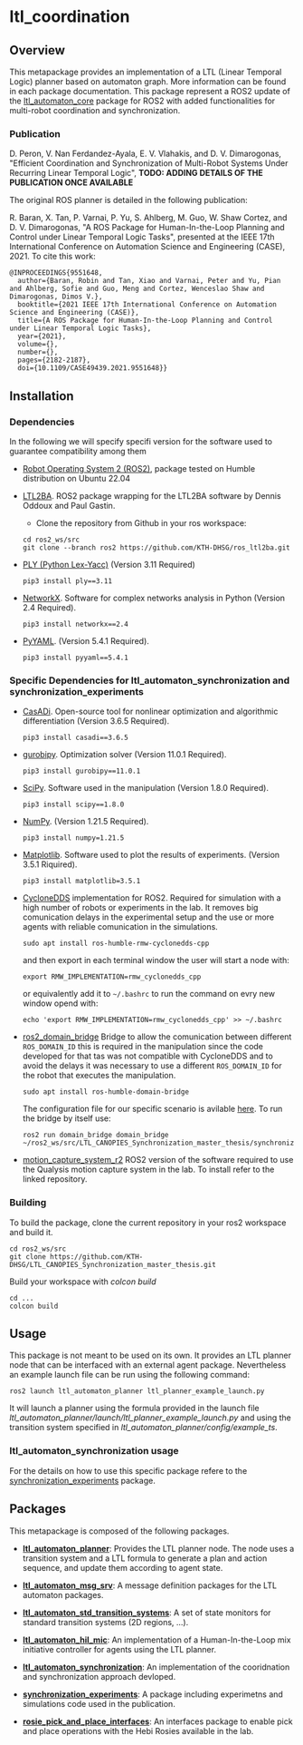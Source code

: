# ltl_coordination

## Overview
This metapackage provides an implementation of a LTL (Linear Temporal Logic) planner based on automaton graph. More information can be found in each package documentation. This package represent a ROS2 update of the [ltl_automaton_core](https://github.com/KTH-DHSG/ltl_automaton_core) package for ROS2 with added functionalities for multi-robot coordination and synchronization.

### Publication

D. Peron, V. Nan Ferdandez-Ayala, E. V. Vlahakis, and D. V. Dimarogonas, "Efficient Coordination and Synchronization of Multi-Robot Systems Under Recurring Linear Temporal Logic", **TODO: ADDING DETAILS OF THE PUBLICATION ONCE AVAILABLE**


The original ROS planner is detailed in the following publication:

R. Baran, X. Tan, P. Varnai, P. Yu, S. Ahlberg, M. Guo, W. Shaw Cortez, and D. V. Dimarogonas, "A ROS Package for Human-In-the-Loop Planning and Control under Linear Temporal Logic Tasks", presented at the IEEE 17th International Conference on Automation Science and Engineering (CASE), 2021. To cite this work:
```
@INPROCEEDINGS{9551648,
  author={Baran, Robin and Tan, Xiao and Varnai, Peter and Yu, Pian and Ahlberg, Sofie and Guo, Meng and Cortez, Wenceslao Shaw and Dimarogonas, Dimos V.},
  booktitle={2021 IEEE 17th International Conference on Automation Science and Engineering (CASE)}, 
  title={A ROS Package for Human-In-the-Loop Planning and Control under Linear Temporal Logic Tasks}, 
  year={2021},
  volume={},
  number={},
  pages={2182-2187},
  doi={10.1109/CASE49439.2021.9551648}}
```



## Installation

### Dependencies
In the following we will specify specifi version for the software used to guarantee compatibility among them
- [Robot Operating System 2 (ROS2)](https://docs.ros.org/en/humble/index.html), package tested on Humble distribution on Ubuntu 22.04

- [LTL2BA](https://github.com/KTH-DHSG/ros_ltl2ba/tree/ros2). ROS2 package wrapping for the LTL2BA software by Dennis Oddoux and Paul Gastin.
    - Clone the repository from Github in your ros workspace:
    ```
    cd ros2_ws/src
    git clone --branch ros2 https://github.com/KTH-DHSG/ros_ltl2ba.git
    ```

- [PLY (Python Lex-Yacc)](http://www.dabeaz.com/ply/) (Version 3.11 Required)
	```
  pip3 install ply==3.11
  ```

- [NetworkX](https://networkx.org/). Software for complex networks analysis in Python (Version 2.4 Required).
	```
  pip3 install networkx==2.4
  ````

- [PyYAML](https://pyyaml.org/). (Version 5.4.1 Required).
	```
  pip3 install pyyaml==5.4.1
  ```

### Specific Dependencies for ltl_automaton_synchronization and synchronization_experiments
- [CasADi](https://web.casadi.org/). Open-source tool for nonlinear optimization and algorithmic differentiation (Version 3.6.5 Required).
  ```
  pip3 install casadi==3.6.5
  ```

- [gurobipy](https://pypi.org/project/gurobipy/). Optimization solver (Version 11.0.1 Required).
  ```
  pip3 install gurobipy==11.0.1
  ```

- [SciPy](https://scipy.org/). Software used in the manipulation (Version 1.8.0 Required).
  ```
  pip3 install scipy==1.8.0
  ```

- [NumPy](https://numpy.org/). (Version 1.21.5 Required).
  ```
  pip3 install numpy=1.21.5
  ```

- [Matplotlib](https://matplotlib.org/). Software used to plot the results of experiments. (Version 3.5.1 Riquired).
  ```
  pip3 install matplotlib=3.5.1
  ```

- [CycloneDDS](https://cyclonedds.io/) implementation for ROS2. Required for simulation with a high number of robots or experiments in the lab. It removes big comunication delays in the experimental setup and the use or more agents with reliable comunication in the simulations.
  ```
  sudo apt install ros-humble-rmw-cyclonedds-cpp
  ```
  and then export in each terminal window the user will start a node with:
  ```
  export RMW_IMPLEMENTATION=rmw_cyclonedds_cpp
  ```
  or equivalently add it to `~/.bashrc` to run the command on evry new window opend with:
  ```
  echo 'export RMW_IMPLEMENTATION=rmw_cyclonedds_cpp' >> ~/.bashrc
  ```

- [ros2_domain_bridge](https://github.com/ros2/domain_bridge/tree/humble?tab=readme-ov-file) Bridge to allow the comunication between different `ROS_DOMAIN_ID` this is required in the manipulation since the code developed for that tas was not compatible with CycloneDDS and to avoid the delays it was necessary to use a different `ROS_DOMAIN_ID` for the robot that executes the manipulation. 
  ```
  sudo apt install ros-humble-domain-bridge
  ```
  The configuration file for our specific scenario is avilable [here](/synchronization_experiments/synchronization_experiments/launch/paper/bridge_config.yaml). To run the bridge by itself use:
  ```
  ros2 run domain_bridge domain_bridge ~/ros2_ws/src/LTL_CANOPIES_Synchronization_master_thesis/synchronization_experiments/synchronization_experiments/launch/paper/bridge_config.yaml
  ```

- [motion_capture_system_r2](https://github.com/KTH-DHSG/motion_capture_system_r2) ROS2 version of the software required to use the Qualysis motion capture system in the lab. To install refer to the linked repository.
  
### Building
To build the package, clone the current repository in your ros2 workspace and build it.
```
cd ros2_ws/src
git clone https://github.com/KTH-DHSG/LTL_CANOPIES_Synchronization_master_thesis.git
```
Build your workspace with *colcon build*
```
cd ...
colcon build
```

## Usage

This package is not meant to be used on its own. It provides an LTL planner node that can be interfaced with an external agent package. Nevertheless an example launch file can be run using the following command:

```
ros2 launch ltl_automaton_planner ltl_planner_example_launch.py

```

It will launch a planner using the formula provided in the launch file *ltl_automaton_planner/launch/ltl_planner_example_launch.py* and using the transition system specified in *ltl_automaton_planner/config/example_ts*.

### ltl_automaton_synchronization usage

For the details on how to use this specific package refere to the [synchronization_experiments](/synchronization_experiments/) package.

## Packages
This metapackage is composed of the following packages.

- **[ltl_automaton_planner](/ltl_automaton_planner)**: Provides the LTL planner node. The node uses a transition system and a LTL formula to generate a plan and action sequence, and update them according to agent state.

- **[ltl_automaton_msg_srv](/ltl_automaton_msg_srv)**: A message definition packages for the LTL automaton packages.

- **[ltl_automaton_std_transition_systems](/ltl_automaton_std_transition_systems)**: A set of state monitors for standard transition systems (2D regions, ...).

- **[ltl_automaton_hil_mic](/ltl_automaton_hil_mic)**: An implementation of a Human-In-the-Loop mix initiative controller for agents using the LTL planner.

- **[ltl_automaton_synchronization](\ltl_automaton_synchronization)**: An implementation of the cooridnation and synchronization approach devloped.

- **[synchronization_experiments](\synchronization_experiments)**: A package including experimetns and simulations code used in the publication.

- **[rosie_pick_and_place_interfaces](\rosie_pick_and_place_interfaces)**: An interfaces package to enable pick and place operations with the Hebi Rosies available in the lab.